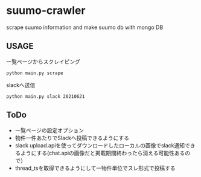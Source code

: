 # suumo-crawler
scrape suumo information and make suumo db with mongo DB

## USAGE
一覧ページからスクレイピング
```
python main.py scrape
```

slackへ送信
```
python main.py slack 20210621
```

## ToDo
- 一覧ページの設定オプション
- 物件一件あたりでSlackへ投稿できるようにする
- slack upload.apiを使ってダウンロードしたローカルの画像でslack通知できるようにする(chat.apiの画像だと掲載期間終わったら消える可能性あるので）
- thread_tsを取得できるようにして一物件単位でスレ形式で投稿する
